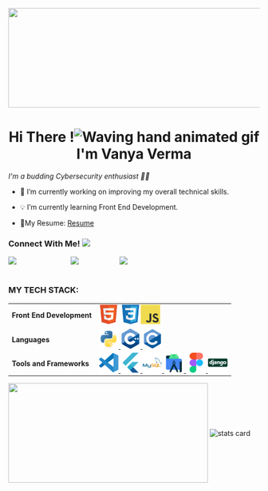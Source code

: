 <img src="https://renvecpress.files.wordpress.com/2019/01/fantasyforestbanner.jpg" height="200" width="900"
     >
<h1 align="center">Hi There !<img src="https://raw.githubusercontent.com/nixin72/nixin72/master/wave.gif"
         alt="Waving hand animated gif"
         height="45"
         width="45" /> I'm Vanya Verma </h1>

*I'm a budding Cybersecurity enthusiast 👩‍💻*

- 🔭 I’m currently working on improving my overall technical skills.
- 💡 I’m currently learning  Front End Development.

- 📃My Resume: [Resume](https://drive.google.com/file/d/1Y96hDgxZNn3I4flMo8H95mzG5wlcXBum/view?usp=sharing)



### Connect With Me! <img src="https://github.com/PulkitSinghDev/PulkitSinghDev/blob/main/Handshake.gif" height="25px" style="max-width:100%;">
<a href="https://www.linkedin.com/in/vanya-verma-196b511b8/">
  <img align="left" width="125px" src="https://img.shields.io/badge/LinkedIn-0077B5?style=for-the-badge&logo=linkedin&logoColor=white" />
</a>
<a href="mailto: vanya.verma31@gmail.com">
  <img align="left" width="98px" src="https://img.shields.io/badge/Gmail-D14836?style=for-the-badge&logo=gmail&logoColor=white" />
</a>
<a href="https://www.instagram.com/vanya._.verma/">
  <img align="left" width="135px" src="https://img.shields.io/badge/Instagram-E4405F?style=for-the-badge&logo=instagram&logoColor=white" />
</a>
<br/>
<br/>


### MY TECH STACK:
|                 |           |
| --------------- | --------- |
| **Front End Development** | <img src="https://github.com/devicons/devicon/blob/master/icons/html5/html5-original.svg" alt="HTML5" width="40" height="40"/> <img src="https://github.com/devicons/devicon/blob/master/icons/css3/css3-original.svg" alt="CSS3" width="40" height="40"/><img src="https://github.com/devicons/devicon/blob/master/icons/javascript/javascript-original.svg" alt="HTML5" width="40" height="40"/>
| **Languages** | <a href="https://www.w3schools.com/python/" target="_blank" rel="noreferrer"> <img src="https://raw.githubusercontent.com/devicons/devicon/master/icons/python/python-original.svg" alt="python3" width="40" height="40"/> </a><a href="https://www.w3schools.com/cpp/" target="_blank" rel="noreferrer"> <img src="https://raw.githubusercontent.com/devicons/devicon/master/icons/cplusplus/cplusplus-original.svg" alt="cplusplus" width="40" height="40"/> </a><a href="https://www.w3schools.com/c/" target="_blank" rel="noreferrer"> <img src="https://raw.githubusercontent.com/devicons/devicon/master/icons/c/c-original.svg" alt="c" width="40" height="40"/> </a>   <a href="https://www.w3schools.com/css/" target="_blank" rel="noreferrer">   |
|**Tools and Frameworks**| <a href="https://code.visualstudio.com/" target="_blank" rel="noreferrer"><img src="https://github.com/devicons/devicon/blob/master/icons/vscode/vscode-original.svg" alt="vscode" width="40" height="40"/></a><a href="https://www.w3schools.com/flutter/" target="_blank" rel="noreferrer"> <img src="https://raw.githubusercontent.com/devicons/devicon/master/icons/flutter/flutter-original.svg" alt="flutter" width="40" height="40"/> </a> <a href="https://www.mysql.com/" target="_blank" rel="noreferrer"> <img src="https://raw.githubusercontent.com/devicons/devicon/master/icons/mysql/mysql-original-wordmark.svg" alt="mysql" width="40" height="40"/> </a><a href="https://www.w3schools.com/androidstudio/" target="_blank" rel="noreferrer"> <img src="https://raw.githubusercontent.com/devicons/devicon/master/icons/androidstudio/androidstudio-original.svg" alt="flutter" width="40" height="40"/> </a><a href="https://www.w3schools.com/figma/" target="_blank" rel="noreferrer"> <img src="https://raw.githubusercontent.com/devicons/devicon/master/icons/figma/figma-original.svg" alt="figma" width="40" height="40"/> </a><a href="https://www.w3schools.com/django/" target="_blank" rel="noreferrer"> <img src="https://raw.githubusercontent.com/devicons/devicon/master/icons/django/django-original.svg" alt="figma" width="40" height="40"/> </a>|



<img align="center" height="200px" width="400" src="https://github-readme-stats.vercel.app/api?username=vanya31&count_private=true&theme=material-palenight&show_icons=true" />

<img align="center" alt= "stats card" height="200px" width="400" src="https://github-readme-streak-stats.herokuapp.com/?user=vanya31&theme=material-palenight">







